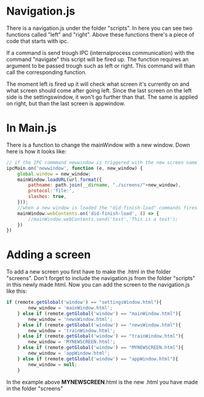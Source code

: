 # Navigation.js

There is a navigation.js under the folder "scripts". In here you can see two functions called "left" and "right". Above these functions there's a piece of code that starts with ipc.

If a command is send trough IPC (internalprocess communication) with the command "navigate" this script will be fired up. The function requires an argument to be passed trough such as left or right. This command will than call the corresponding function.

The moment left is fired up it will check what screen it's currently on and what screen should come after going left. Since the last screen on the left side is the settingswindow, it won't go further than that. The same is applied on right, but than the last screen is appwindow.

# In Main.js
There is a function to change the mainWindow with a new window. Down here is how it looks like:
```javascript
// if the IPC commmand newwindow is triggered with the new screen name as argument, Change window
ipcMain.on('newwindow', function (e, new_window) {
    global.window = new_window;
    mainWindow.loadURL(url.format({
        pathname: path.join(__dirname, "./screens/"+new_window),
        protocol:'file:',
        slashes: true,
    }));
    //when a new window is loaded the "did-finish-load" commands fires up. 
    mainWindow.webContents.on('did-finish-load', () => {
        //mainWindow.webContents.send('test','This is a test');
    })
})

```
# Adding a screen
To add a new screen you first have to make the .html in the folder "screens". Don't forget to include the navigation.js from the folder "scripts" in this newly made html. Now you can add the screen to the navigation.js like this:
```javascript
if (remote.getGlobal('window') == "settingsWindow.html"){
        new_window = 'mainWindow.html';
    } else if (remote.getGlobal('window') == "mainWindow.html"){
        new_window = 'newsWindow.html';
    } else if (remote.getGlobal('window') == "newsWindow.html"){
        new_window = 'trainWindow.html';
    } else if (remote.getGlobal('window') == "trainWindow.html"){
        new_window = 'MYNEWSCREEN.html';
    } else if (remote.getGlobal('window') == "MYNEWSCREEN.html"){
        new_window = 'appWindow.html';
    } else if (remote.getGlobal('window') == "appWindow.html"){
        new_window = null;
    }
```
In the example above **MYNEWSCREEN**.html is the new .html you have made in the folder "screens"